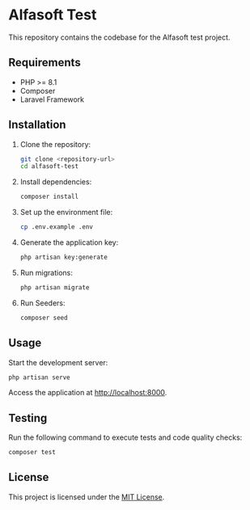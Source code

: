 # Alfasoft Test

This repository contains the codebase for the Alfasoft test project.

## Requirements

- PHP >= 8.1
- Composer
- Laravel Framework

## Installation

1. Clone the repository:
   ```bash
   git clone <repository-url>
   cd alfasoft-test
   ```

2. Install dependencies:
   ```bash
   composer install
   ```

3. Set up the environment file:
   ```bash
   cp .env.example .env
   ```

4. Generate the application key:
   ```bash
   php artisan key:generate
   ```

5. Run migrations:
   ```bash
   php artisan migrate
   ```
6. Run Seeders:
   ```bash
   composer seed
   ```

## Usage

Start the development server:
```bash
php artisan serve
```

Access the application at [http://localhost:8000](http://localhost:8000).

## Testing

Run the following command to execute tests and code quality checks:
```bash
composer test
```

## License

This project is licensed under the [MIT License](https://opensource.org/licenses/MIT).
